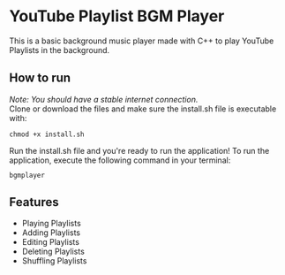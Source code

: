 # YouTube Playlist BGM Player
This is a basic background music player made with C++ to play YouTube Playlists in the background.

## How to run
<i>Note: You should have a stable internet connection.</i>
<br>
Clone or download the files and make sure the install.sh file is executable with:<br>
<code><pre>chmod +x install.sh</pre></code>
Run the install.sh file and you're ready to run the application! To run the application, execute the following command in your terminal:
<code><pre>bgmplayer</pre></code>

## Features
<ul>
    <li>Playing Playlists</li>
    <li>Adding Playlists</li>
    <li>Editing Playlists</li>
    <li>Deleting Playlists</li>
    <li>Shuffling Playlists</li>
</ul>